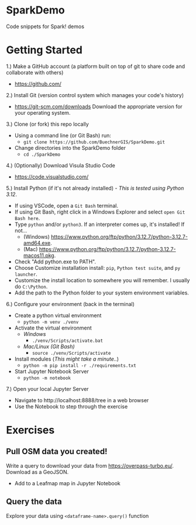 # SparkDemo
Code snippets for Spark! demos

# Getting Started
1.) Make a GitHub account (a platform built on top of git to share code and collaborate with others)

- https://github.com/

2.) Install Git (version control system which manages your code's history)

- https://git-scm.com/downloads Download the appropriate version for your operating system.

3.) Clone (or fork) this repo locally

- Using a command line (or Git Bash) run:
  - `git clone https://github.com/BuechnerGIS/SparkDemo.git`
- Change directories into the SparkDemo folder
  - `cd ./SparkDemo`

4.) (Optionally) Download Visula Studio Code
- https://code.visualstudio.com/

5.) Install Python (if it's not already installed) - *This is tested using Python 3.12*.
- If using VSCode, open a `Git Bash` terminal.
- If using Git Bash, right click in a Windows Explorer and select `open Git Bash here`.
- Type `python` and/or `python3`. If an interpreter comes up, it's installed! If not...
  - (Windows) https://www.python.org/ftp/python/3.12.7/python-3.12.7-amd64.exe.
  - (Mac) https://www.python.org/ftp/python/3.12.7/python-3.12.7-macos11.pkg.
- Check "Add python.exe to PATH".
- Choose Customize installation install: `pip`, `Python test suite`, and `py launcher`.
- Customize the install location to somewhere you will remember. I usually do `C:\Python`.
- Add the path to the Python folder to your system environment variables.

6.) Configure your environment (back in the terminal)
- Create a python virtual environment
  - `python -m venv ./venv`
- Activate the virtual environment
  - _Windows_
    - `./venv/Scripts/activate.bat`
  - _Mac/Linux (Git Bash)_
    - `source ./venv/Scripts/activate`
- Install modules (*This might take a minute..*)
  - `python -m pip install -r ./requirements.txt`
- Start Jupyter Notebook Server
  - `python -m notebook`

7.) Open your local Jupyter Server
- Navigate to http://localhost:8888/tree in a web browser
- Use the Notebook to step through the exercise


# Exercises

## Pull OSM data you created!
Write a query to download your data from https://overpass-turbo.eu/.
Download as a GeoJSON.
- Add to a Leafmap map in Jupyter Notebook

## Query the data
Explore your data using `<dataframe-name>.query()` function
